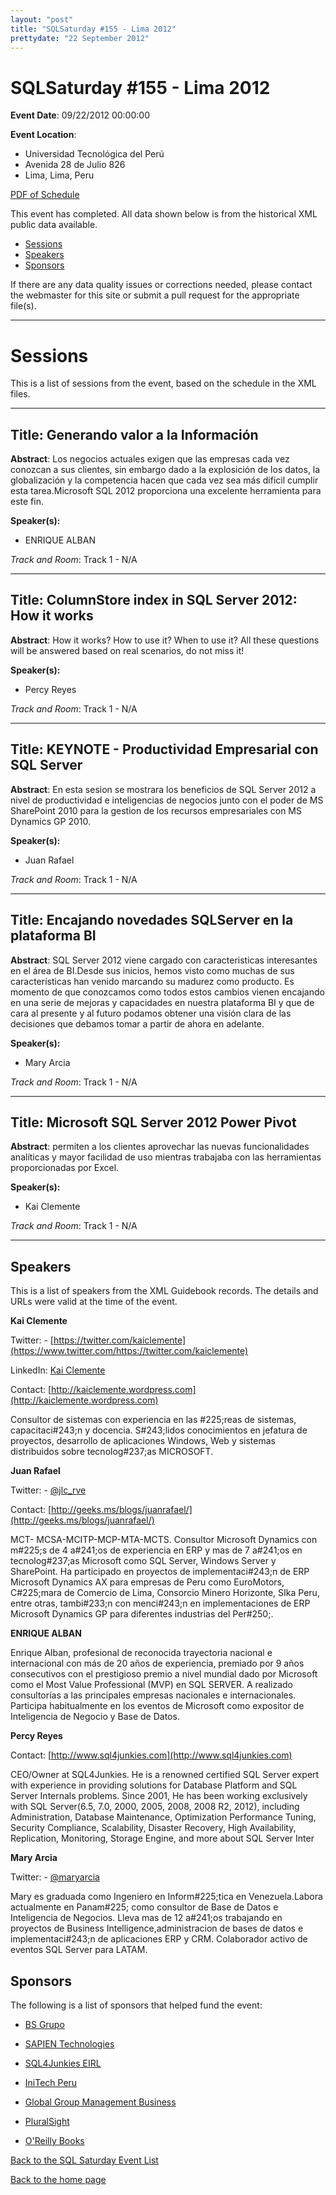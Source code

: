```yaml
---
layout: "post" 
title: "SQLSaturday #155 - Lima 2012" 
prettydate: "22 September 2012" 
---
```

# SQLSaturday #155 - Lima 2012
 
**Event Date**: 09/22/2012 00:00:00
 
**Event Location**:
- Universidad Tecnológica del Perú
- Avenida 28 de Julio 826
- Lima, Lima, Peru
 
<a href="/assets/pdf/0155.pdf">PDF of Schedule</a>
 
This event has completed. All data shown below is from the historical XML public data available.
<ul>
   <li><a href="#sessions">Sessions</a></li>
   <li><a href="#speakers">Speakers</a></li>
   <li><a href="#sponsors">Sponsors</a></li>
</ul>
 
 
If there are any data quality issues or corrections needed, please contact the webmaster for this site or submit a pull request for the appropriate file(s). 
 
----------------------------------------------------------------------------------- 
 
# <a name="sessions"></a>Sessions
This is a list of sessions from the event, based on the schedule in the XML files.
 
----------------------------------------------------------------------------------- 
 
## Title: Generando valor a la Información
 
**Abstract**:
Los negocios actuales exigen que las empresas cada vez conozcan a sus clientes, sin embargo dado a la explosición de los datos, la globalización y la competencia hacen que cada vez sea más dificil cumplir esta tarea.Microsoft SQL 2012 proporciona una excelente herramienta para este fin.
 
**Speaker(s):**
- ENRIQUE ALBAN
 
*Track and Room*: Track 1 - N/A
 
----------------------------------------------------------------------------------- 
 
 
## Title: ColumnStore index in SQL Server 2012: How it works
 
**Abstract**:
How it works? How to use it? When to use it? All these questions will be answered based on real scenarios, do not miss it!
 
**Speaker(s):**
- Percy Reyes
 
*Track and Room*: Track 1 - N/A
 
----------------------------------------------------------------------------------- 
 
 
## Title: KEYNOTE - Productividad Empresarial con SQL Server
 
**Abstract**:
En esta sesion se mostrara los beneficios de SQL Server 2012 a nivel de productividad e inteligencias de negocios junto con el poder de MS SharePoint 2010 para la gestion de los recursos empresariales con MS Dynamics GP 2010.
 
**Speaker(s):**
- Juan Rafael
 
*Track and Room*: Track 1 - N/A
 
----------------------------------------------------------------------------------- 
 
 
## Title: Encajando novedades SQLServer en la plataforma BI
 
**Abstract**:
SQL Server 2012 viene cargado con caracteristicas interesantes en el área de BI.Desde sus inicios, hemos visto como muchas de sus características han venido marcando su madurez como producto. Es momento de que conozcamos como todos estos cambios vienen encajando en una serie de mejoras y capacidades en nuestra plataforma BI y que de cara al presente y al futuro podamos obtener una visión clara de las decisiones que debamos tomar a partir de ahora en adelante.
 
**Speaker(s):**
- Mary Arcia
 
*Track and Room*: Track 1 - N/A
 
----------------------------------------------------------------------------------- 
 
 
## Title: Microsoft SQL Server 2012 Power Pivot
 
**Abstract**:
permiten a los clientes aprovechar las nuevas funcionalidades analíticas y mayor facilidad de uso mientras trabajaba con las herramientas proporcionadas por Excel.
 
**Speaker(s):**
- Kai Clemente
 
*Track and Room*: Track 1 - N/A
 
----------------------------------------------------------------------------------- 
 
## <a name="#speakers"></a>Speakers
This is a list of speakers from the XML Guidebook records. The details and URLs were valid at the time of the event.
 
 
**Kai Clemente**
 
Twitter:  - [https://twitter.com/kaiclemente](https://www.twitter.com/https://twitter.com/kaiclemente)
 
LinkedIn: [Kai Clemente](https://pe.linkedin.com/in/kaiclemente)
 
Contact: [http://kaiclemente.wordpress.com](http://kaiclemente.wordpress.com)
 
Consultor de sistemas con experiencia en las #225;reas de sistemas, capacitaci#243;n y docencia. S#243;lidos conocimientos en jefatura de proyectos, desarrollo de aplicaciones Windows, Web y sistemas distribuidos sobre tecnolog#237;as MICROSOFT.
 
**Juan Rafael**
 
Twitter:  - [@jlc_rve](https://www.twitter.com/@jlc_rve)
 
Contact: [http://geeks.ms/blogs/juanrafael/](http://geeks.ms/blogs/juanrafael/)
 
MCT- MCSA-MCITP-MCP-MTA-MCTS. Consultor Microsoft Dynamics con m#225;s de 4 a#241;os de experiencia en ERP y mas de 7 a#241;os en tecnolog#237;as Microsoft como SQL Server, Windows Server y SharePoint. Ha participado en proyectos de implementaci#243;n de ERP Microsoft Dynamics AX para empresas de Peru como EuroMotors, C#225;mara de Comercio de Lima, Consorcio Minero Horizonte, SIka Peru, entre otras, tambi#233;n con menci#243;n en implementaciones de ERP Microsoft Dynamics GP para diferentes industrias del Per#250;.
 
**ENRIQUE ALBAN**
 
Enrique Alban, profesional de reconocida trayectoria nacional e internacional con más de 20 años de experiencia, premiado por 9 años consecutivos con el prestigioso premio a nivel mundial dado por Microsoft como el Most Value Professional (MVP) en SQL SERVER. A realizado consultorías a las principales empresas nacionales e internacionales. Participa habitualmente en los eventos de Microsoft como expositor de Inteligencia de Negocio y Base de Datos.
 
**Percy Reyes**
 
Contact: [http://www.sql4junkies.com](http://www.sql4junkies.com)
 
CEO/Owner at SQL4Junkies. He is a renowned certified SQL Server expert with experience in providing solutions for Database Platform and SQL Server Internals problems. Since 2001, He has been working exclusively with SQL Server(6.5, 7.0, 2000, 2005, 2008, 2008 R2, 2012), including Administration, Database Maintenance, Optimization  Performance Tuning, Security  Compliance, Scalability, Disaster Recovery, High Availability, Replication, Monitoring, Storage Engine, and more about SQL Server Inter
 
**Mary Arcia**
 
Twitter:  - [@maryarcia](https://www.twitter.com/@maryarcia)
 
Mary es graduada como Ingeniero en Inform#225;tica en Venezuela.Labora actualmente en Panam#225; como consultor de Base de Datos e Inteligencia de Negocios.  Lleva mas de 12 a#241;os trabajando en proyectos de Business Intelligence,administracion de bases de datos e implementaci#243;n de aplicaciones ERP y CRM. Colaborador activo de eventos SQL Server para LATAM.

 
 
 
## <a name="sponsors"></a>Sponsors
The following is a list of sponsors that helped fund the event:
 
- [BS Grupo](http://www.bsgrupo.com)
 
- [SAPIEN Technologies](http://www.sapien.com)
 
- [SQL4Junkies EIRL](http://www.sql4junkies.com)
 
- [IniTech Peru](http://www.initechperu.com)
 
- [Global Group Management Business](http://www.globalgmb.com)
 
- [PluralSight](http://www.pluralsight.com)
 
- [O'Reilly Books](http://oreilly.com/)
 
[Back to the SQL Saturday Event List](/past)
 
[Back to the home page](/index)
 

